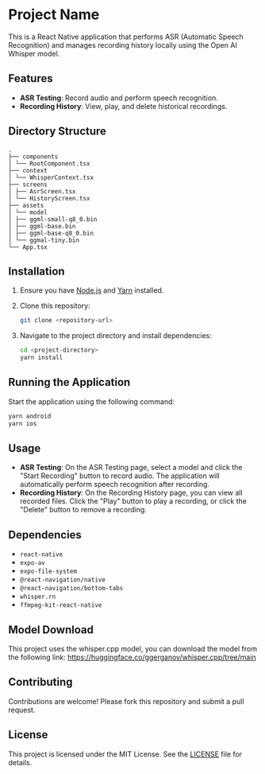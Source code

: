 # Project Name

This is a React Native application that performs ASR (Automatic Speech Recognition) and manages recording history locally using the Open AI Whisper model.

## Features

- **ASR Testing**: Record audio and perform speech recognition.
- **Recording History**: View, play, and delete historical recordings.

## Directory Structure

```
.
├── components
│ └── RootComponent.tsx
├── context
│ └── WhisperContext.tsx
├── screens
│ ├── AsrScreen.tsx
│ └── HistoryScreen.tsx
├── assets
│ └── model
│ ├── ggml-small-q8_0.bin
│ ├── ggml-base.bin
│ ├── ggml-base-q8_0.bin
│ └── ggmal-tiny.bin
└── App.tsx
```

## Installation

1. Ensure you have [Node.js](https://nodejs.org/) and [Yarn](https://yarnpkg.com/) installed.

2. Clone this repository:
   ```bash
   git clone <repository-url>
   ```
3. Navigate to the project directory and install dependencies:
   ```bash
   cd <project-directory>
   yarn install
   ```

## Running the Application

Start the application using the following command:
```bash
yarn android
yarn ios
```

## Usage

- **ASR Testing**: On the ASR Testing page, select a model and click the "Start Recording" button to record audio. The application will automatically perform speech recognition after recording.
- **Recording History**: On the Recording History page, you can view all recorded files. Click the "Play" button to play a recording, or click the "Delete" button to remove a recording.

## Dependencies

- `react-native`
- `expo-av`
- `expo-file-system`
- `@react-navigation/native`
- `@react-navigation/bottom-tabs`
- `whisper.rn`
- `ffmpeg-kit-react-native`

## Model Download
This project uses the whisper.cpp model, you can download the model from the following link:
 https://huggingface.co/ggerganov/whisper.cpp/tree/main
	

## Contributing

Contributions are welcome! Please fork this repository and submit a pull request.

## License

This project is licensed under the MIT License. See the [LICENSE](LICENSE) file for details.